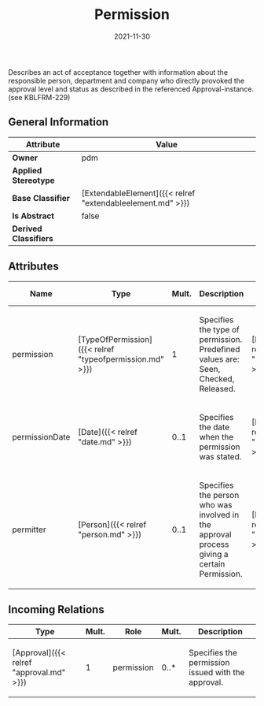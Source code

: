 ﻿---
title: Permission
toc: false
type: specs
date: "2021-11-30"
draft: false
specification: VEC
version: 2.0.0-rc1
documentType: "Recommendation"
elementType: Class
classes:
  - Permission
menu_name: vec-2.0.0-rc1
---
<p> Describes an act of acceptance together with information about the responsible person, department and company who directly provoked the approval level and status as described in the referenced Approval-instance. (see KBLFRM-229)      </p>

## General Information

| Attribute               | Value |
|-------------------------|-------|
| **Owner**               | pdm |
| **Applied Stereotype**  |   |
| **Base Classifier**     | [ExtendableElement]({{< relref "extendableelement.md" >}})<br/>  |
| **Is Abstract**         | false |
| **Derived Classifiers** |   |

## Attributes
|  Name  |  Type  |  Mult.  |  Description  |  Owning Classifier  |
|--------|--------|---------|---------------|--------------|
|permission | [TypeOfPermission]({{< relref "typeofpermission.md" >}}) | 1 | <p>Specifies the type of permission. Predefined values are: Seen, Checked, Released.</p> | [Permission]({{< relref "permission.md" >}}) |
|permissionDate | [Date]({{< relref "date.md" >}}) | 0..1 | <p> Specifies the date when the permission was stated.      </p> | [Permission]({{< relref "permission.md" >}}) |
|permitter | [Person]({{< relref "person.md" >}}) | 0..1 | <p> Specifies the person who was involved in the approval process giving a certain Permission.      </p> | [Permission]({{< relref "permission.md" >}}) |

##  Incoming Relations
|    Type  |   Mult.  |   Role    |   Mult.   |   Description  |
|----------|----------|-----------|-----------|----------------|
| [Approval]({{< relref "approval.md" >}}) | 1 | permission | 0..* | <p> Specifies the permission issued with the approval.      </p> |
